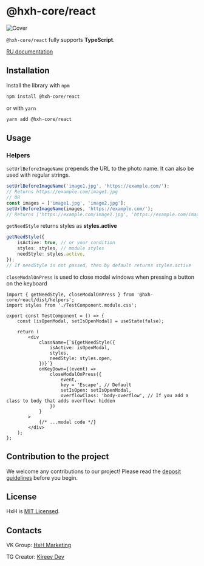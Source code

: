 # @hxh-core/react

![Cover](https://admin.hxh.agency/uploads/Oblozhka_biblioteki_0163edec4c.jpg)

`@hxh-core/react` fully supports **TypeScript**.

[RU documentation](https://github.com/hxh-core/react/wiki/Documentation-RU)

## Installation

Install the library with `npm`

```bash
npm install @hxh-core/react
```

or with `yarn`

```bash
yarn add @hxh-core/react
```

## Usage

### Helpers

`setUrlBeforeImageName` prepends the URL to the photo name. It can also be used with regular strings.

```typescript
setUrlBeforeImageName('image1.jpg', 'https://example.com/');
// Returns https://example.com/image1.jpg
// OR
const images = ['image1.jpg', 'image2.jpg'];
setUrlBeforeImageName(images, 'https://example.com/');
// Returns ['https://example.com/image1.jpg', 'https://example.com/image2.jpg']
```

`getNeedStyle` returns styles as **styles.active**

```typescript
getNeedStyle({
	isActive: true, // or your condition
	styles: styles, // module styles
	needStyle: styles.active,
});
// If needStyle is not passed, then by default returns styles.active
```

`closeModalOnPress` is used to close modal windows when pressing a button on the keyboard

```tsx
import { getNeedStyle, closeModalOnPress } from '@hxh-core/react/dist/helpers';
import styles from './TestComponent.module.css';

export const TestComponent = () => {
	const [isOpenModal, setIsOpenModal] = useState(false);

	return (
		<div
			className={`${getNeedStyle({
				isActive: isOpenModal,
				styles,
				needStyle: styles.open,
			})}`}
			onKeyDown={(event) =>
				closeModalOnPress({
					event,
					key = 'Escape', // Default
					setIsOpen: setIsOpenModal,
					overflowClass: 'body-overflow', // If you add a class to body that adds overflow: hidden
				})
			}
		>
			{/* ...modal code */}
		</div>
	);
};
```

## Contribution to the project

We welcome any contributions to our project! Please read the [deposit guidelines](https://github.com/hxh-core/react/wiki/Contributing) before you begin.

## License

HxH is [MIT Licensed](https://github.com/hxh-core/react?tab=MIT-1-ov-file).

## Contacts

VK Group: [HxH Marketing](https://vk.com/hxh_marketing)

TG Creator: [Kireev Dev](https://t.me/ker4ik13)
